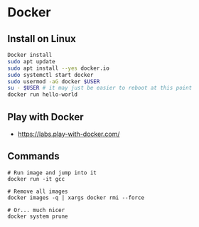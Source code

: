 # Docker

## Install on Linux

```bash
Docker install
sudo apt update
sudo apt install --yes docker.io
sudo systemctl start docker
sudo usermod -aG docker $USER
su - $USER # it may just be easier to reboot at this point
docker run hello-world
```

## Play with Docker

- https://labs.play-with-docker.com/

## Commands

```
# Run image and jump into it
docker run -it gcc

# Remove all images
docker images -q | xargs docker rmi --force

# Or... much nicer
docker system prune 
```
